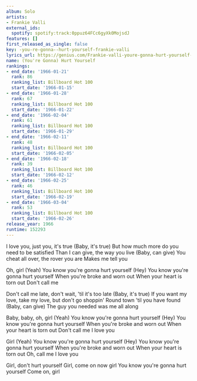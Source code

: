 ```yaml
---
album: Solo
artists:
- Frankie Valli
external_ids:
  spotify: spotify:track:0ppuz64FCc6gyXk0MojsdJ
features: []
first_released_as_single: false
key: -you-re-gonna--hurt-yourself-frankie-valli
lyrics_url: https://genius.com/Frankie-valli-youre-gonna-hurt-yourself-lyrics
name: (You're Gonna) Hurt Yourself
rankings:
- end_date: '1966-01-21'
  rank: 86
  ranking_list: Billboard Hot 100
  start_date: '1966-01-15'
- end_date: '1966-01-28'
  rank: 67
  ranking_list: Billboard Hot 100
  start_date: '1966-01-22'
- end_date: '1966-02-04'
  rank: 61
  ranking_list: Billboard Hot 100
  start_date: '1966-01-29'
- end_date: '1966-02-11'
  rank: 48
  ranking_list: Billboard Hot 100
  start_date: '1966-02-05'
- end_date: '1966-02-18'
  rank: 39
  ranking_list: Billboard Hot 100
  start_date: '1966-02-12'
- end_date: '1966-02-25'
  rank: 46
  ranking_list: Billboard Hot 100
  start_date: '1966-02-19'
- end_date: '1966-03-04'
  rank: 53
  ranking_list: Billboard Hot 100
  start_date: '1966-02-26'
release_year: 1966
runtime: 152293
---
```

I love you, just you, it's true (Baby, it's true)
But how much more do you need to be satisfied
Than I can give, the way you live (Baby, can give)
You cheat all over, the rover you are
Makes me tell you


Oh, girl (Yeah)
You know you're gonna hurt yourself (Hey)
You know you're gonna hurt yourself
When you're broke and worn out
When your heart is torn out
Don't call me


Don't call me late, don't wait, 'til it's too late (Baby, it's true)
If you want my love, take my love, but don't go shoppin'
Round town 'til you have found (Baby, can give)
The guy you needed was me all along


Baby, baby, oh, girl (Yeah)
You know you're gonna hurt yourself (Hey)
You know you're gonna hurt yourself
When you're broke and worn out
When your heart is torn out
Don't call me
I love you

Girl (Yeah)
You know you're gonna hurt yourself (Hey)
You know you're gonna hurt yourself
When you're broke and worn out
When your heart is torn out
Oh, call me
I love you


Girl, don't hurt yourself
Girl, come on now girl
You know you're gonna hurt yourself
Come on, girl
